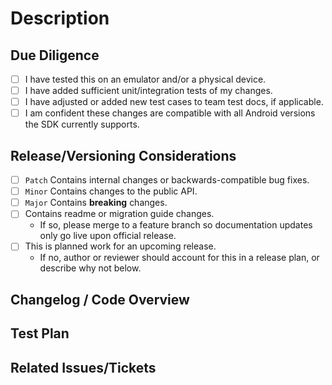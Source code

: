 # Description
<!-- Briefly describe the feature or bug that your pull request addresses, 1-2 sentences. -->


## Due Diligence
<!-- Best practices before submitting, add additional notes below -->
- [ ] I have tested this on an emulator and/or a physical device.
- [ ] I have added sufficient unit/integration tests of my changes.
- [ ] I have adjusted or added new test cases to team test docs, if applicable.
- [ ] I am confident these changes are compatible with all Android versions the SDK currently supports.
<!-- If your changes are particularly affected by different Android version, please note API levels you tested on below  -->


## Release/Versioning Considerations
<!-- Help determine how this should be categorized for release, add additional notes below. -->
- [ ] `Patch` Contains internal changes or backwards-compatible bug fixes.
- [ ] `Minor` Contains changes to the public API. 
- [ ] `Major` Contains **breaking** changes.
- [ ] Contains readme or migration guide changes.
  - If so, please merge to a feature branch so documentation updates only go live upon official release.
- [ ] This is planned work for an upcoming release.
  - If no, author or reviewer should account for this in a release plan, or describe why not below.
<!-- Please add the planned version as a `milestone` label on this PR -->


## Changelog / Code Overview
<!-- What was changed / added / removed and why. Attach screenshots or other supporting materials -->


## Test Plan
<!-- Provide reproducible testing steps. Link any artifacts, recordings, spreadsheets, etc. -->


## Related Issues/Tickets
<!-- Link to relevant Jira issues, Slack discussions, Google Docs --> 
 
 